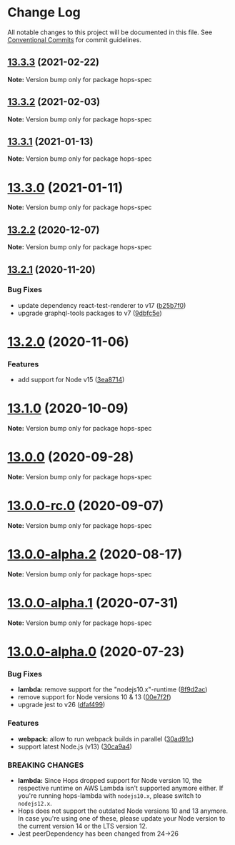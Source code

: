 # Change Log

All notable changes to this project will be documented in this file.
See [Conventional Commits](https://conventionalcommits.org) for commit guidelines.

## [13.3.3](https://github.com/xing/hops/compare/v13.3.2...v13.3.3) (2021-02-22)

**Note:** Version bump only for package hops-spec





## [13.3.2](https://github.com/xing/hops/compare/v13.3.1...v13.3.2) (2021-02-03)

**Note:** Version bump only for package hops-spec





## [13.3.1](https://github.com/xing/hops/compare/v13.3.0...v13.3.1) (2021-01-13)

**Note:** Version bump only for package hops-spec





# [13.3.0](https://github.com/xing/hops/compare/v13.2.2...v13.3.0) (2021-01-11)

**Note:** Version bump only for package hops-spec





## [13.2.2](https://github.com/xing/hops/compare/v13.2.1...v13.2.2) (2020-12-07)

**Note:** Version bump only for package hops-spec





## [13.2.1](https://github.com/xing/hops/compare/v13.2.0...v13.2.1) (2020-11-20)


### Bug Fixes

* update dependency react-test-renderer to v17 ([b25b7f0](https://github.com/xing/hops/commit/b25b7f05b8a7de743253c816e6c7a257a9feeac0))
* upgrade graphql-tools packages to v7 ([9dbfc5e](https://github.com/xing/hops/commit/9dbfc5e2d1ac86bb9d787873289964ce2bc9be4d))





# [13.2.0](https://github.com/xing/hops/compare/v13.1.0...v13.2.0) (2020-11-06)


### Features

* add support for Node v15 ([3ea8714](https://github.com/xing/hops/commit/3ea8714702960d0408cb6eae4bf336cb637eea9d))





# [13.1.0](https://github.com/xing/hops/compare/v13.0.0...v13.1.0) (2020-10-09)

**Note:** Version bump only for package hops-spec





# [13.0.0](https://github.com/xing/hops/compare/v13.0.0-rc.0...v13.0.0) (2020-09-28)

**Note:** Version bump only for package hops-spec





# [13.0.0-rc.0](https://github.com/xing/hops/compare/v13.0.0-alpha.2...v13.0.0-rc.0) (2020-09-07)

**Note:** Version bump only for package hops-spec





# [13.0.0-alpha.2](https://github.com/xing/hops/compare/v13.0.0-alpha.1...v13.0.0-alpha.2) (2020-08-17)

**Note:** Version bump only for package hops-spec





# [13.0.0-alpha.1](https://github.com/xing/hops/compare/v13.0.0-alpha.0...v13.0.0-alpha.1) (2020-07-31)

**Note:** Version bump only for package hops-spec





# [13.0.0-alpha.0](https://github.com/xing/hops/compare/v12.0.0-rc99...v13.0.0-alpha.0) (2020-07-23)


### Bug Fixes

* **lambda:** remove support for the "nodejs10.x"-runtime ([8f9d2ac](https://github.com/xing/hops/commit/8f9d2acf070fcf894df3d1a44524dac1a0cc1f19))
* remove support for Node versions 10 & 13 ([00e7f2f](https://github.com/xing/hops/commit/00e7f2fb2ec92b859805b65bfeee697a78bf8147))
* upgrade jest to v26 ([dfaf499](https://github.com/xing/hops/commit/dfaf49999704096859b63ed94c90a00a8727c75e))


### Features

* **webpack:** allow to run webpack builds in parallel ([30ad91c](https://github.com/xing/hops/commit/30ad91c2eccfbd103ca40290cdc0f8a655651da6))
* support latest Node.js (v13) ([30ca9a4](https://github.com/xing/hops/commit/30ca9a4ebc3a43706eb07158259035349ce2d269))


### BREAKING CHANGES

* **lambda:** Since Hops dropped support for Node version 10, the
respective runtime on AWS Lambda isn't supported anymore either. If
you're running hops-lambda with `nodejs10.x`, please switch to
`nodejs12.x`.
* Hops does not support the outdated Node versions 10
and 13 anymore. In case you're using one of these, please update your
Node version to the current version 14 or the LTS version 12.
* Jest peerDependency has been changed from 24->26
